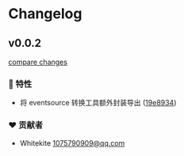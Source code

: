 # Changelog


## v0.0.2

[compare changes](https://github.com/pkgai/sse-kit/compare/v0.0.1...v0.0.2)

### 🚀 特性

- 将 eventsource 转换工具额外封装导出 ([19e8934](https://github.com/pkgai/sse-kit/commit/19e8934))

### ❤️ 贡献者

- Whitekite <1075790909@qq.com>

